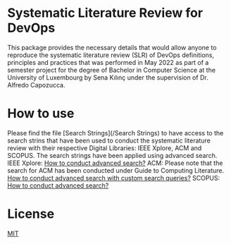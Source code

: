 # Systematic Literature Review for DevOps
This package provides the necessary details that would allow anyone to reproduce the systematic literature review (SLR) of DevOps
definitions, principles and practices that was performed in May 2022 as part of a semester project for the degree of Bachelor in Computer Science at the
University of Luxembourg by Sena Kılınç under the supervision of Dr. Alfredo Capozucca.
# How to use
Please find the file [Search Strings](/Search Strings) to have access to the search strins that have been used to conduct the systematic literature review with their respective Digital Libraries: IEEE Xplore, ACM and SCOPUS. The search strings have been applied using advanced search.
IEEE Xplore: [How to conduct advanced search?](https://ieeexplore.ieee.org/Xplorehelp/searching-ieee-xplore/advanced-search)
ACM: Please note that the search for ACM has been conducted under Guide to Computing Literature. [How to conduct advanced search with custom search queries?](https://libraries.acm.org/training-resources/new-dl-features/advanced-search-custom-queries)
SCOPUS: [How to conduct advanced search?](https://www.elsevier.com/solutions/scopus/how-scopus-works/search)
# License
[MIT](/LICENSE)
